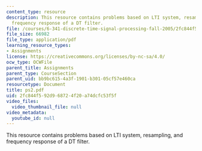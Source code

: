 ```yaml
---
content_type: resource
description: This resource contains problems based on LTI system, resampling, and
  frequency response of a DT filter.
file: /courses/6-341-discrete-time-signal-processing-fall-2005/2fc844f592d968724f20a74dcfc53f5f_ps2.pdf
file_size: 66982
file_type: application/pdf
learning_resource_types:
- Assignments
license: https://creativecommons.org/licenses/by-nc-sa/4.0/
ocw_type: OCWFile
parent_title: Assignments
parent_type: CourseSection
parent_uid: bb9bc615-4a3f-1901-b301-05cf57e460ca
resourcetype: Document
title: ps2.pdf
uid: 2fc844f5-92d9-6872-4f20-a74dcfc53f5f
video_files:
  video_thumbnail_file: null
video_metadata:
  youtube_id: null
---
```

This resource contains problems based on LTI system, resampling, and frequency response of a DT filter.